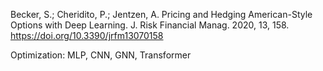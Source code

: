 Becker, S.; Cheridito, P.; Jentzen, A. Pricing and Hedging American-Style Options with Deep Learning. J. Risk Financial Manag. 2020, 13, 158. https://doi.org/10.3390/jrfm13070158

Optimization: MLP, CNN, GNN, Transformer
